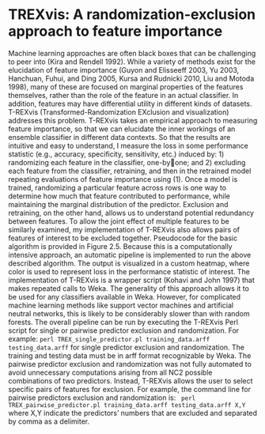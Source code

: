 # TREXvis: A randomization-exclusion approach to feature importance

Machine learning approaches are often black boxes that can be challenging to peer into (Kira and Rendell 1992). While a variety of methods exist for the elucidation of feature importance (Guyon and Elisseeff 2003, Yu 2003, Hanchuan, Fuhui, and Ding 2005, Kursa and Rudnicki 2010, Liu and Motoda 1998), many of these are focused on marginal properties of the features themselves, rather than the role of the feature in an actual classifier. In addition, features may have differential utility in different kinds of datasets. T-REXvis (Transformed-Randomization EXclusion and visualization) addresses this problem.
T-REXvis takes an empirical approach to measuring feature importance, so that we can elucidate the inner workings of an ensemble classifier in different data contexts. So that the results are 
intuitive and easy to understand, I measure the loss in some performance statistic (e.g., accuracy, specificity, sensitivity, etc.) induced by: 1) randomizing each feature in the classifier, one-byone; and 2) excluding each feature from the classifier, retraining, and then in the retrained model repeating evaluations of feature importance using (1). 
Once a model is trained, randomizing a particular feature across rows is one way to determine how much that feature contributed to performance, while maintaining the marginal distribution of the predictor. Exclusion and retraining, on the other hand, allows us to understand potential redundancy between features. To allow the joint effect of multiple features to be similarly examined, my implementation of T-REXvis also allows pairs of features of interest to be excluded together. Pseudocode for the basic algorithm is provided in Figure 2.5.
Because this is a computationally intensive approach, an automatic pipeline is implemented to run the above described algorithm. The output is visualized in a custom heatmap, where color is used to represent loss in the performance statistic of interest. The implementation of T-REXvis is a wrapper script (Kohavi and John 1997) that makes repeated calls to Weka. The generality of this approach allows it to be used for any classifiers available in Weka. However, for complicated machine learning methods like support vector machines and artificial neutral networks, this is likely to be considerably slower than with random forests. 
The overall pipeline can be run by executing the T-REXvis Perl script for single or pairwise predictor exclusion and randomization.
For example: 
`perl TREX_single_predictor.pl training_data.arff testing_data.arff`
for single predictor exclusion and randomization. The training and testing data must be in arff format recognizable by Weka. The pairwise predictor exclusion and randomization was not fully automated to avoid unnecessary computations arising from all NC2 possible combinations of two predictors. Instead, T-REXvis allows the user to select specific pairs of features for exclusion. For example, the command line for pairwise predictors exclusion and randomization is: `
perl TREX_pairwise_predictor.pl training_data.arff testing_data.arff X,Y`
where X,Y indicate the predictors’ numbers that are excluded and separated by comma as a delimiter.

